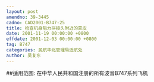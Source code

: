 ```yaml
---
layout: post
amendno: 39-3445
cadno: CAD2001-B747-25
title: 检查机身阻力拼接头附近的蒙皮
date: 2001-11-19 00:00:00 +0800
effdate: 2001-12-03 00:00:00 +0800
tag: B747
categories: 民航华北管理局适航处
author: 吴复东
---
```


##适用范围:
在中华人民共和国注册的所有波音B747系列飞机

